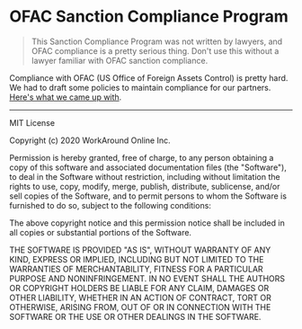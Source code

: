 # OFAC Sanction Compliance Program

> This Sanction Compliance Program was not written by lawyers, and OFAC compliance is a pretty serious thing. Don't use this without a lawyer familiar with OFAC sanction compliance.

Compliance with OFAC (US Office of Foreign Assets Control) is pretty hard. We had to draft some policies to maintain compliance for our partners. [Here's what we came up with](https://github.com/waoai/ofac-sanction-compliance-program/blob/main/Sanctions%20Compliance%20Program%20Open.pdf).


---

MIT License

Copyright (c) 2020 WorkAround Online Inc.

Permission is hereby granted, free of charge, to any person obtaining a copy
of this software and associated documentation files (the "Software"), to deal
in the Software without restriction, including without limitation the rights
to use, copy, modify, merge, publish, distribute, sublicense, and/or sell
copies of the Software, and to permit persons to whom the Software is
furnished to do so, subject to the following conditions:

The above copyright notice and this permission notice shall be included in all
copies or substantial portions of the Software.

THE SOFTWARE IS PROVIDED "AS IS", WITHOUT WARRANTY OF ANY KIND, EXPRESS OR
IMPLIED, INCLUDING BUT NOT LIMITED TO THE WARRANTIES OF MERCHANTABILITY,
FITNESS FOR A PARTICULAR PURPOSE AND NONINFRINGEMENT. IN NO EVENT SHALL THE
AUTHORS OR COPYRIGHT HOLDERS BE LIABLE FOR ANY CLAIM, DAMAGES OR OTHER
LIABILITY, WHETHER IN AN ACTION OF CONTRACT, TORT OR OTHERWISE, ARISING FROM,
OUT OF OR IN CONNECTION WITH THE SOFTWARE OR THE USE OR OTHER DEALINGS IN THE
SOFTWARE.
